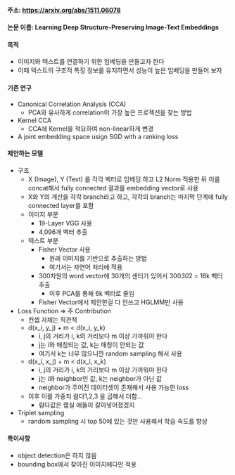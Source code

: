 #### 주소: https://arxiv.org/abs/1511.06078

#### 논문 이름: Learning Deep Structure-Preserving Image-Text Embeddings

#### 목적
- 이미지와 텍스트를 연결하기 위한 임베딩을 만들고자 한다
- 이때 텍스트의 구조적 특징 정보를 유지하면서 성능이 높은 임베딩을 만들어 보자

#### 기존 연구
- Canonical Correlation Analysis (CCA)
  - PCA와 유사하게 correlation이 가장 높은 프로젝션을 찾는 방법
- Kernel CCA
  - CCA에 Kernel을 적요하여 non-linear하게 변경
- A joint embedding space usign SGD with a ranking loss


#### 제안하는 모델
- 구조
  - X (Image), Y (Text) 를 각각 벡터로 임베딩 하고 L2 Norm 적용한 뒤 이를 concat해서 fully connected 결과를 embedding vector로 사용
  - X와 Y의 계산을 각각 branch라고 하고, 각각의 branch는 마지막 단계에 fully connected layer를 포함
  - 이미지 부분
    - 19-Layer VGG 사용
    - 4,096개 벡터 추출
  - 텍스트 부분
    - Fisher Vector 사용
      - 원래 이미지를 기반으로 추출하는 방법
      - 여기서는 자연어 처리에 적용
    - 300차원의 word vector에 30개의 센터가 있어서 300*30*2 = 18k 벡터 추출
      - 이후 PCA를 통해 6k 벡터로 줄임
    - Fisher Vector에서 제안한걸 다 안쓰고 HGLMM만 사용
- Loss Function => 주 Contribution
  - 컨셉 자체는 직관적
  - d(x_i, y_j) + m < d(x_i, y_k)
    - i, j의 거리가 i, k의 거리보다 m 이상 가까워야 한다
    - j는 i와 매칭되는 값, k는 매칭이 안되는 값
    - 여기서 k는 너무 많으니깐 random sampling 해서 사용
  - d(x_i, x_j) + m < d(x_i, x_k)
    - i, j의 거리가 i, k의 거리보다 m 이상 가까워야 한다
    - j는 i와 neighbor인 값, k는 neighbor가 아닌 값
    - neighbor가 주어진 데이터셋이 존재해서 사용 가능한 loss
  - 이후 이를 가중치 람다1,2,3 을 곱해서 더함...
    - 람다값은 랩실 애들이 갈아넣어졌겠지
- Triplet sampling
  - random sampling 시 top 50에 있는 것만 사용해서 학습 속도를 향상


#### 특이사항
- object detection은 하지 않음
- bounding box에서 찾아진 이미지에다만 적용
